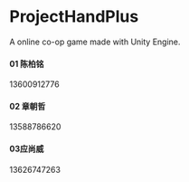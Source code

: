 # ProjectHandPlus
A online co-op game made with Unity Engine.



#### 01 陈柏铭

13600912776


#### 02 章朝哲

13588786620

#### 03应尚威

13626747263

